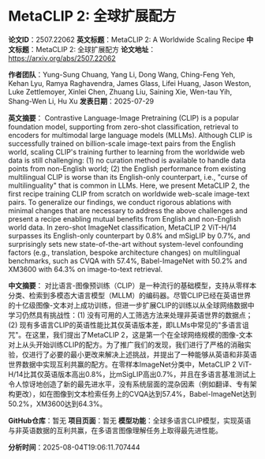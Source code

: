 # MetaCLIP 2: 全球扩展配方

**论文ID**：2507.22062
**英文标题**：MetaCLIP 2: A Worldwide Scaling Recipe
**中文标题**：MetaCLIP 2: 全球扩展配方
**论文地址**：https://arxiv.org/abs/2507.22062

**作者团队**：Yung-Sung Chuang, Yang Li, Dong Wang, Ching-Feng Yeh, Kehan Lyu, Ramya Raghavendra, James Glass, Lifei Huang, Jason Weston, Luke Zettlemoyer, Xinlei Chen, Zhuang Liu, Saining Xie, Wen-tau Yih, Shang-Wen Li, Hu Xu
**发表日期**：2025-07-29

**英文摘要**：
Contrastive Language-Image Pretraining (CLIP) is a popular foundation model,
supporting from zero-shot classification, retrieval to encoders for multimodal
large language models (MLLMs). Although CLIP is successfully trained on
billion-scale image-text pairs from the English world, scaling CLIP's training
further to learning from the worldwide web data is still challenging: (1) no
curation method is available to handle data points from non-English world; (2)
the English performance from existing multilingual CLIP is worse than its
English-only counterpart, i.e., "curse of multilinguality" that is common in
LLMs. Here, we present MetaCLIP 2, the first recipe training CLIP from scratch
on worldwide web-scale image-text pairs. To generalize our findings, we conduct
rigorous ablations with minimal changes that are necessary to address the above
challenges and present a recipe enabling mutual benefits from English and
non-English world data. In zero-shot ImageNet classification, MetaCLIP 2
ViT-H/14 surpasses its English-only counterpart by 0.8% and mSigLIP by 0.7%,
and surprisingly sets new state-of-the-art without system-level confounding
factors (e.g., translation, bespoke architecture changes) on multilingual
benchmarks, such as CVQA with 57.4%, Babel-ImageNet with 50.2% and XM3600 with
64.3% on image-to-text retrieval.

**中文摘要**：
对比语言-图像预训练（CLIP）是一种流行的基础模型，支持从零样本分类、检索到多模态大语言模型（MLLM）的编码器。尽管CLIP已经在英语世界的十亿级图像-文本对上成功训练，但进一步扩展CLIP的训练以从全球网络数据中学习仍然具有挑战性：(1) 没有可用的人工筛选方法来处理非英语世界的数据点；(2) 现有多语言CLIP的英语性能比其仅英语版本差，即LLMs中常见的"多语言诅咒"。在这里，我们提出了MetaCLIP 2，这是第一个在全球网络规模的图像-文本对上从头开始训练CLIP的配方。为了推广我们的发现，我们进行了严格的消融实验，仅进行了必要的最小更改来解决上述挑战，并提出了一种能够从英语和非英语世界数据中实现互利共赢的配方。在零样本ImageNet分类中，MetaCLIP 2 ViT-H/14比其仅英语版本高出0.8%，比mSigLIP高出0.7%，并且在多语言基准测试上令人惊讶地创造了新的最先进水平，没有系统层面的混杂因素（例如翻译、专有架构更改），如在图像到文本检索任务上的CVQA达到57.4%，Babel-ImageNet达到50.2%，XM3600达到64.3%。

**GitHub仓库**：暂无
**项目页面**：暂无
**模型功能**：全球多语言CLIP模型，实现英语与非英语数据的互利共赢，在多语言图像理解任务上取得最先进性能。

**分析时间**：2025-08-04T19:06:11.707444
